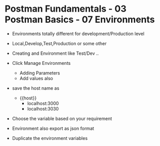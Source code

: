 # Postman Fundamentals - 03 Postman Basics - 07 Environments

- Environments totally different for development/Production level
- Local,Develop,Test,Production or some other
- Creating and Environment like Test/Dev ..
- Click Manage Environments
	- Adding Parameters
	- Add values also
- save the host name as
	- {{host}} 
		- localhost:3000
		- localhost:3030

- Choose the variable based on your requirement		
- Environment also export as json format
- Duplicate the environment variables